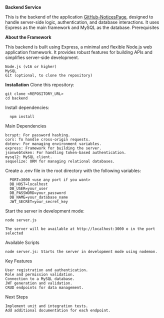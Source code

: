 **Backend Service**

This is the backend of the application [GitHub-NoticesPage](https://github.com/JoseMi317/NoticesPage), designed to handle server-side logic, authentication, and database interactions. It uses Express as the main framework and MySQL as the database.
Prerequisites

**About the Framework**

This backend is built using Express, a minimal and flexible Node.js web application framework. It provides robust features for building APIs and simplifies server-side development.


    Node.js (v16 or higher)
    MySQL
    Git (optional, to clone the repository)

**Installation**
    Clone this repository:

    
    git clone <REPOSITORY_URL>
    cd backend
    
    
Install dependencies:

  
      npm install

Main Dependencies

    bcrypt: For password hashing.
    cors: To handle cross-origin requests.
    dotenv: For managing environment variables.
    express: Framework for building the server.
    jsonwebtoken: For handling token-based authentication.
    mysql2: MySQL client.
    sequelize: ORM for managing relational databases.
  

Create a .env file in the root directory with the following variables:


      PORT=3000 <use any port if you want>
      DB_HOST=localhost
      DB_USER=your_user
      DB_PASSWORD=your_password
      DB_NAME=your_database_name
      JWT_SECRET=your_secret_key


Start the server in development mode:

    node server.js

    The server will be available at http://localhost:3000 o in the port selected


Available Scripts

    node server.js: Starts the server in development mode using nodemon.

Key Features

    User registration and authentication.
    Role and permission validation.
    Connection to a MySQL database.
    JWT generation and validation.
    CRUD endpoints for data management.

Next Steps

    Implement unit and integration tests.
    Add additional documentation for each endpoint.
